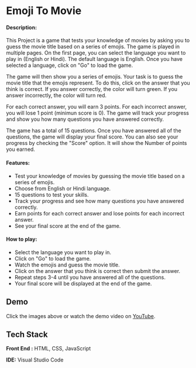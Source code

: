
# Emoji To Movie

#### Description:

This Project is a game that tests your knowledge of movies by asking you to guess the movie title based on a series of emojis. The game is played in multiple pages. On the first page, you can select the language you want to play in (English or Hindi). The default language is English. Once you have selected a language, click on "Go" to load the game.

The game will then show you a series of emojis. Your task is to guess the movie title that the emojis represent. To do this, click on the answer that you think is correct. If you answer correctly, the color will turn green. If you answer incorrectly, the color will turn red.

For each correct answer, you will earn 3 points. For each incorrect answer, you will lose 1 point (minimun score is 0). The game will track your progress and show you how many questions you have answered correctly.

The game has a total of 15 questions. Once you have answered all of the questions, the game will display your final score. You can also see your progress by checking the "Score" option. It will show the Number of points you earned.

#### Features:

- Test your knowledge of movies by guessing the movie title based on a series of emojis.
- Choose from English or Hindi language.
- 15 questions to test your skills.
- Track your progress and see how many questions you have answered correctly.
- Earn points for each correct answer and lose points for each incorrect answer.
- See your final score at the end of the game.

#### How to play:
    
  - Select the language you want to play in.
  - Click on "Go" to load the game.
  - Watch the emojis and guess the movie title.
  - Click on the answer that you think is correct then     submit the answer.
  - Repeat steps 3-4 until you have answered all of the questions.
  - Your final score will be displayed at the end of the game.
  





## Demo

Click the images above or watch the demo video on [YouTube](https://youtu.be/2sCmWmOGqMY).


## Tech Stack

**Front End :** HTML, CSS, JavaScript

**IDE:** Visual Studio Code


